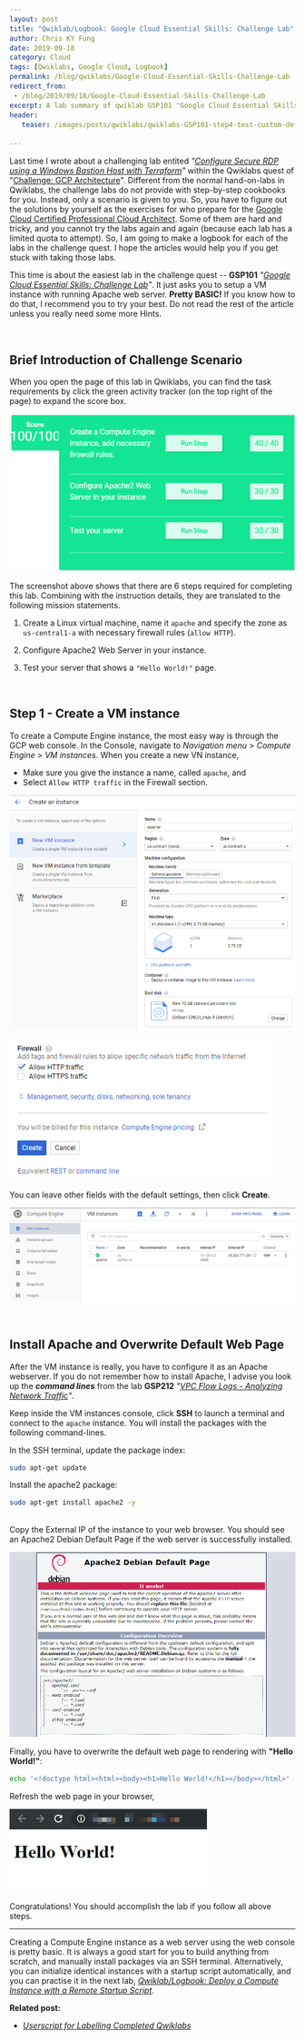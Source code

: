 ```yaml
---
layout: post
title: "Qwiklab/Logbook: Google Cloud Essential Skills: Challenge Lab"
author: Chris KY Fung
date: 2019-09-18
category: Cloud
tags: [Qwiklabs, Google Cloud, Logbook]
permalink: /blog/qwiklabs/Google-Cloud-Essential-Skills-Challenge-Lab
redirect_from:
 - /blog/2019/09/18/Google-Cloud-Essential-Skills-Challenge-Lab
excerpt: A lab summary of qwiklab GSP101 "Google Cloud Essential Skills&#58; Challenge Lab" | 1. Brief Introduction of Challenge Scenario | 2. Create a VM instance | 3. Install Apache and Overwrite Default Web Page
header: 
   teaser: /images/posts/qwiklabs/qwiklabs-GSP101-step4-test-custom-default-web-page.png

---
```


Last time I wrote about a challenging lab entited _"[Configure Secure RDP using a Windows Bastion Host with Terraform](/blog/qwiklabs/Configure-Windows-Bastion-Host-with-Terraform-on-GCP)"_ within the Qwiklabs quest of "[Challenge: GCP Architecture](https://google.qwiklabs.com/quests/47)". Different from the normal hand-on-labs in Qwiklabs, the challenge labs do not provide with step-by-step cookbooks for you. Instead, only a scenario is given to you. So, you have to figure out the solutions by yourself as the exercises for who prepare for the [Google Cloud Certified Professional Cloud Architect](https://cloud.google.com/certification/cloud-architect). Some of them are hard and tricky, and you cannot try the labs again and again (because each lab has a limited quota to attempt). So, I am going to make a logbook for each of the labs in the challenge quest. I hope the articles would help you if you get stuck with taking those labs.

This time is about the easiest lab in the challenge quest -- **GSP101** _"[Google Cloud Essential Skills: Challenge Lab](https://google.qwiklabs.com/focuses/1734?parent=catalog)"_. It just asks you to setup a VM instance with running Apache web server. **Pretty BASIC!** If you know how to do that, I recommend you to try your best. Do not read the rest of the article unless you really need some more Hints.

<br>

## Brief Introduction of Challenge Scenario

When you open the page of this lab in Qwiklabs, you can find the task requirements by click the green activity tracker (on the top right of the page) to expand the score box.

![Screenshot of Green Score box of Qwiklabs Hands-on-lab GSP101](/images/posts/qwiklabs/score_box_of_qwiklabs_GSP101.png)

The screenshot above shows that there are 6 steps required for completing this lab. Combining with the instruction details, they are translated to the following mission statements.

1. Create a Linux virtual machine, name it `apache` and specify the zone as `us-central1-a` with necessary firewall rules (`allow HTTP`).

2. Configure Apache2 Web Server in your instance.

3. Test your server that shows a `"Hello World!"` page.

<br>

## Step 1 - Create a VM instance

To create a Compute Engine instance, the most easy way is through the GCP web console. In the Console, navigate to _Navigation menu_ > _Compute Engine_ > _VM instances_. When you create a new VN instance,

- Make sure you give the instance a name, called `apache`, and
- Select `Allow HTTP traffic` in the Firewall section.

![Create a GCP VM instance called apache via GCP web console](/images/posts/qwiklabs/qwiklabs-GSP101-step1-create-GCP-VM-instance.png)

![Select allow HTTP traffic in the firewall setting](/images/posts/qwiklabs/qwiklabs-GSP101-step2-allow-HTTP-traffic-in-firewall-setting.png)

You can leave other fields with the default settings, then click **Create**.

![Check your progress: Created Compute Engine instance, called apache](/images/posts/qwiklabs/qwiklabs-GSP101-check-progress1-VM-created.png)

<br>

## Install Apache and Overwrite Default Web Page

After the VM instance is really, you have to configure it as an Apache webserver. If you do not remember how to install Apache, I advise you look up the **_command lines_** from the lab **GSP212** _"[VPC Flow Logs - Analyzing Network Traffic](https://www.qwiklabs.com/catalog?keywords=GSP212)"_.

Keep inside the VM instances console, click **SSH** to launch a terminal and connect to the `apache` instance. You will install the packages with the following command-lines.

In the SSH terminal, update the package index:

```bash
sudo apt-get update
```

Install the apache2 package:

```bash
sudo apt-get install apache2 -y
```

<br> 
Copy the External IP of the instance to your web browser. You should see an Apache2 Debian Default Page if the web server is successfully installed.

![Apache2 Debian Default Page](/images/posts/qwiklabs/qwiklabs-GSP101-step3-configure-apache2-web-server-in-VM-instance.png)

Finally, you have to overwrite the default web page to rendering with **"Hello World!"**:

```bash
echo '<!doctype html><html><body><h1>Hello World!</h1></body></html>' | sudo tee /var/www/html/index.html
```

Refresh the web page in your browser,

![Hello World!](/images/posts/qwiklabs/qwiklabs-GSP101-step4-test-custom-default-web-page.png)

Congratulations! You should accomplish the lab if you follow all above steps.

* * *

Creating a Compute Engine instance as a web server using the web console is pretty basic. It is always a good start for you to build anything from scratch, and manually install packages via an SSH terminal. Alternatively, you can initialize identical instances with a startup script automatically, and you can practise it in the next lab, _[Qwiklab/Logbook: Deploy a Compute Instance with a Remote Startup Script](/blog/qwiklabs/Deploy-a-Compute-Instance-with-a-Remote-Startup-Script)_.


**Related post:**

- _[Userscript for Labelling Completed Qwiklabs](/blog/qwiklabs/Google-Cloud-Essential-Skills-Challenge-Lab)_
